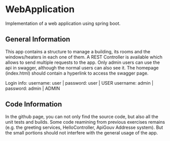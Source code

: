 # WebApplication
Implementation of a web application using spring boot.

## General Information

This app contains a structure to manage a building, its rooms and the windows/heaters in each one of them.
A REST Controller is available which allows to send multiple requests to the app.
Only admin users can use the api in swagger, although the normal users can also see it.
The homepage (index.html) should contain a hyperlink to access the swagger page.

Login info:
username: user | password: user | USER
username: admin | password: admin | ADMIN

## Code Information

In the github page, you can not only find the source code, but also all the unit tests and builds.
Some code reamining from previous exercises remains (e.g. the greeting services, HelloController, ApiGouv Addresse system).
But the small portions should not interfere with the general usage of the app.

